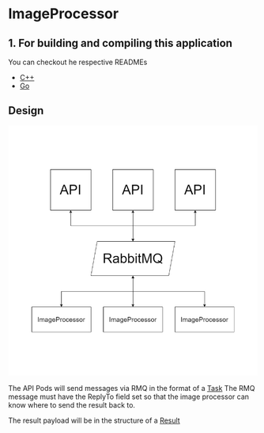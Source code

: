 # ImageProcessor

## 1. For building and compiling this application

You can checkout he respective READMEs

- [C++](cpp/README.md)
- [Go](go/README.md)

## Design

![Diagram](./diagram.png)

The API Pods will send messages via RMQ in the format of a [Task](./go/internal/image_processor/task.go#L16)
The RMQ message must have the ReplyTo field set so that the image processor can know where to send the result back to.

The result payload will be in the structure of a [Result](./go/internal/image_processor/result.go#L24)
